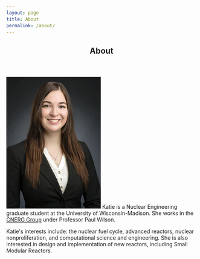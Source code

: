 ```yaml
---
layout: page
title: About
permalink: /about/
---
```


<!-- Main -->
<div id="main" class="alt">

<!-- One -->
<section id="one">
	<div class="inner">
		<header class="major">
			<h1>About</h1>
		</header>

<p><span class="image left"><img src="/assets/images/pic11.png" alt="" /></span>
Katie is a Nuclear Engineering graduate student at the University of Wisconsin-Madison. She works in the <a href="http://cnerg.github.io">CNERG Group</a> under Professor Paul Wilson. </p>

<!--<p>She is spending her summer at Los Alamos National Lab, participating in the Robert G. Keepin Nonproliferation Summer School and working in the Systems Design & Analysis group.</p> -->

<p>Katie's interests include: the nuclear fuel cycle, advanced reactors, nuclear nonproliferation, and computational science and engineering. She is also interested in design and implementation of new reactors, including Small Modular Reactors. </p>

<br> <br> <br> <br> <br>
